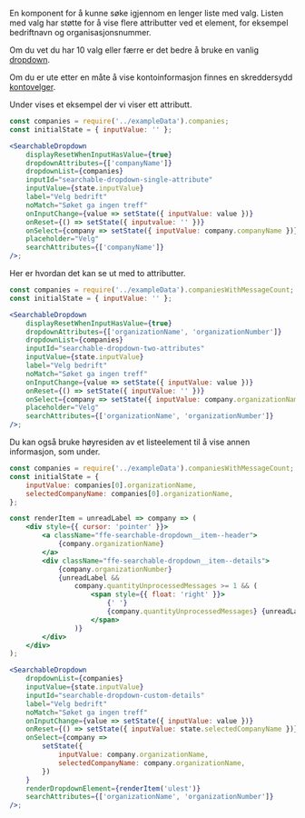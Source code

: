 En komponent for å kunne søke igjennom en lenger liste med valg. Listen med valg har støtte for å vise flere attributter ved et element, for eksempel bedriftnavn og organisasjonsnummer.

Om du vet du har 10 valg eller færre er det bedre å bruke en vanlig [dropdown](#dropdown).

Om du er ute etter en måte å vise kontoinformasjon finnes en skreddersydd [kontovelger](#kontovelger).

Under vises et eksempel der vi viser ett attributt.

```jsx
const companies = require('../exampleData').companies;
const initialState = { inputValue: '' };

<SearchableDropdown
    displayResetWhenInputHasValue={true}
    dropdownAttributes={['companyName']}
    dropdownList={companies}
    inputId="searchable-dropdown-single-attribute"
    inputValue={state.inputValue}
    label="Velg bedrift"
    noMatch="Søket ga ingen treff"
    onInputChange={value => setState({ inputValue: value })}
    onReset={() => setState({ inputvalue: '' })}
    onSelect={company => setState({ inputValue: company.companyName })}
    placeholder="Velg"
    searchAttributes={['companyName']}
/>;
```

Her er hvordan det kan se ut med to attributter.

```jsx
const companies = require('../exampleData').companiesWithMessageCount;
const initialState = { inputValue: '' };

<SearchableDropdown
    displayResetWhenInputHasValue={true}
    dropdownAttributes={['organizationName', 'organizationNumber']}
    dropdownList={companies}
    inputId="searchable-dropdown-two-attributes"
    inputValue={state.inputValue}
    label="Velg bedrift"
    noMatch="Søket ga ingen treff"
    onInputChange={value => setState({ inputValue: value })}
    onReset={() => setState({ inputValue: '' })}
    onSelect={company => setState({ inputValue: company.organizationName })}
    placeholder="Velg"
    searchAttributes={['organizationName', 'organizationNumber']}
/>;
```

Du kan også bruke høyresiden av et listeelement til å vise annen informasjon, som under.

```jsx
const companies = require('../exampleData').companiesWithMessageCount;
const initialState = {
    inputValue: companies[0].organizationName,
    selectedCompanyName: companies[0].organizationName,
};

const renderItem = unreadLabel => company => (
    <div style={{ cursor: 'pointer' }}>
        <a className="ffe-searchable-dropdown__item--header">
            {company.organizationName}
        </a>
        <div className="ffe-searchable-dropdown__item--details">
            {company.organizationNumber}
            {unreadLabel &&
                company.quantityUnprocessedMessages >= 1 && (
                    <span style={{ float: 'right' }}>
                        {' '}
                        {company.quantityUnprocessedMessages} {unreadLabel}
                    </span>
                )}
        </div>
    </div>
);

<SearchableDropdown
    dropdownList={companies}
    inputValue={state.inputValue}
    inputId="searchable-dropdown-custom-details"
    label="Velg bedrift"
    noMatch="Søket ga ingen treff"
    onInputChange={value => setState({ inputValue: value })}
    onReset={() => setState({ inputValue: state.selectedCompanyName })}
    onSelect={company =>
        setState({
            inputValue: company.organizationName,
            selectedCompanyName: company.organizationName,
        })
    }
    renderDropdownElement={renderItem('ulest')}
    searchAttributes={['organizationName', 'organizationNumber']}
/>;
```
